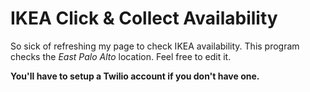 # IKEA Click & Collect Availability
So sick of refreshing my page to check IKEA availability.
This program checks the *East Palo Alto* location. Feel free to edit it.

**You'll have to setup a Twilio account if you don't have one.**

